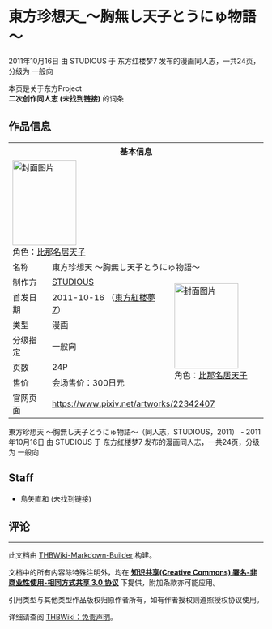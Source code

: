 # 東方珍想天_～胸無し天子とうにゅ物語～

<!-- source html: G:\repos\THBWiki-Markdown-Builder\THBWikiMarkdown\Temp\main\7\7e\ns0%3A%E6%9D%B1%E6%96%B9%E7%8F%8D%E6%83%B3%E5%A4%A9_%EF%BD%9E%E8%83%B8%E7%84%A1%E3%81%97%E5%A4%A9%E5%AD%90%E3%81%A8%E3%81%86%E3%81%AB%E3%82%85%E7%89%A9%E8%AA%9E%EF%BD%9E.html -->

2011年10月16日 由 STUDIOUS 于 东方红楼梦7 发布的漫画同人志，一共24页，分级为 一般向

本页是关于东方Project  
 **二次创作同人志 (未找到链接)** 的词条
## 作品信息

<table><tbody><tr><th colspan="3">基本信息</th></tr><tr><td class="cover-artwork-mobile" colspan="2"><a href="./文件-東方珍想天_～胸無し天子とうにゅ物語～封面.jpg.md" class="image" title="封面图片"><img alt="封面图片" src="https://upload.thwiki.cc/thumb/b/bd/%E6%9D%B1%E6%96%B9%E7%8F%8D%E6%83%B3%E5%A4%A9_%EF%BD%9E%E8%83%B8%E7%84%A1%E3%81%97%E5%A4%A9%E5%AD%90%E3%81%A8%E3%81%86%E3%81%AB%E3%82%85%E7%89%A9%E8%AA%9E%EF%BD%9E%E5%B0%81%E9%9D%A2.jpg/126px-%E6%9D%B1%E6%96%B9%E7%8F%8D%E6%83%B3%E5%A4%A9_%EF%BD%9E%E8%83%B8%E7%84%A1%E3%81%97%E5%A4%A9%E5%AD%90%E3%81%A8%E3%81%86%E3%81%AB%E3%82%85%E7%89%A9%E8%AA%9E%EF%BD%9E%E5%B0%81%E9%9D%A2.jpg" decoding="async" loading="lazy" width="126" height="168" srcset="https://upload.thwiki.cc/thumb/b/bd/%E6%9D%B1%E6%96%B9%E7%8F%8D%E6%83%B3%E5%A4%A9_%EF%BD%9E%E8%83%B8%E7%84%A1%E3%81%97%E5%A4%A9%E5%AD%90%E3%81%A8%E3%81%86%E3%81%AB%E3%82%85%E7%89%A9%E8%AA%9E%EF%BD%9E%E5%B0%81%E9%9D%A2.jpg/189px-%E6%9D%B1%E6%96%B9%E7%8F%8D%E6%83%B3%E5%A4%A9_%EF%BD%9E%E8%83%B8%E7%84%A1%E3%81%97%E5%A4%A9%E5%AD%90%E3%81%A8%E3%81%86%E3%81%AB%E3%82%85%E7%89%A9%E8%AA%9E%EF%BD%9E%E5%B0%81%E9%9D%A2.jpg 1.5x, https://upload.thwiki.cc/thumb/b/bd/%E6%9D%B1%E6%96%B9%E7%8F%8D%E6%83%B3%E5%A4%A9_%EF%BD%9E%E8%83%B8%E7%84%A1%E3%81%97%E5%A4%A9%E5%AD%90%E3%81%A8%E3%81%86%E3%81%AB%E3%82%85%E7%89%A9%E8%AA%9E%EF%BD%9E%E5%B0%81%E9%9D%A2.jpg/252px-%E6%9D%B1%E6%96%B9%E7%8F%8D%E6%83%B3%E5%A4%A9_%EF%BD%9E%E8%83%B8%E7%84%A1%E3%81%97%E5%A4%A9%E5%AD%90%E3%81%A8%E3%81%86%E3%81%AB%E3%82%85%E7%89%A9%E8%AA%9E%EF%BD%9E%E5%B0%81%E9%9D%A2.jpg 2x" data-file-width="900" data-file-height="1200"></a><div class="cover-char">角色：<a href="./比那名居天子.md" title="比那名居天子">比那名居天子</a></div></td>
</tr><tr><td class="label">名称</td><td colspan="2"> 東方珍想天 ～胸無し天子とうにゅ物語～ </td></tr><tr><td class="label">制作方</td><td><a href="./STUDIOUS.md" title="STUDIOUS">STUDIOUS</a></td><td class="cover-artwork" rowspan="6" style="min-width:168px;"><a href="./文件-東方珍想天_～胸無し天子とうにゅ物語～封面.jpg.md" class="image" title="封面图片"><img alt="封面图片" src="https://upload.thwiki.cc/thumb/b/bd/%E6%9D%B1%E6%96%B9%E7%8F%8D%E6%83%B3%E5%A4%A9_%EF%BD%9E%E8%83%B8%E7%84%A1%E3%81%97%E5%A4%A9%E5%AD%90%E3%81%A8%E3%81%86%E3%81%AB%E3%82%85%E7%89%A9%E8%AA%9E%EF%BD%9E%E5%B0%81%E9%9D%A2.jpg/126px-%E6%9D%B1%E6%96%B9%E7%8F%8D%E6%83%B3%E5%A4%A9_%EF%BD%9E%E8%83%B8%E7%84%A1%E3%81%97%E5%A4%A9%E5%AD%90%E3%81%A8%E3%81%86%E3%81%AB%E3%82%85%E7%89%A9%E8%AA%9E%EF%BD%9E%E5%B0%81%E9%9D%A2.jpg" decoding="async" loading="lazy" width="126" height="168" srcset="https://upload.thwiki.cc/thumb/b/bd/%E6%9D%B1%E6%96%B9%E7%8F%8D%E6%83%B3%E5%A4%A9_%EF%BD%9E%E8%83%B8%E7%84%A1%E3%81%97%E5%A4%A9%E5%AD%90%E3%81%A8%E3%81%86%E3%81%AB%E3%82%85%E7%89%A9%E8%AA%9E%EF%BD%9E%E5%B0%81%E9%9D%A2.jpg/189px-%E6%9D%B1%E6%96%B9%E7%8F%8D%E6%83%B3%E5%A4%A9_%EF%BD%9E%E8%83%B8%E7%84%A1%E3%81%97%E5%A4%A9%E5%AD%90%E3%81%A8%E3%81%86%E3%81%AB%E3%82%85%E7%89%A9%E8%AA%9E%EF%BD%9E%E5%B0%81%E9%9D%A2.jpg 1.5x, https://upload.thwiki.cc/thumb/b/bd/%E6%9D%B1%E6%96%B9%E7%8F%8D%E6%83%B3%E5%A4%A9_%EF%BD%9E%E8%83%B8%E7%84%A1%E3%81%97%E5%A4%A9%E5%AD%90%E3%81%A8%E3%81%86%E3%81%AB%E3%82%85%E7%89%A9%E8%AA%9E%EF%BD%9E%E5%B0%81%E9%9D%A2.jpg/252px-%E6%9D%B1%E6%96%B9%E7%8F%8D%E6%83%B3%E5%A4%A9_%EF%BD%9E%E8%83%B8%E7%84%A1%E3%81%97%E5%A4%A9%E5%AD%90%E3%81%A8%E3%81%86%E3%81%AB%E3%82%85%E7%89%A9%E8%AA%9E%EF%BD%9E%E5%B0%81%E9%9D%A2.jpg 2x" data-file-width="900" data-file-height="1200"></a><div class="cover-char">角色：<a href="./比那名居天子.md" title="比那名居天子">比那名居天子</a></div></td>
</tr><tr><td class="label">首发日期</td><td>2011-10-16&#160;（<a href="/展会作品列表?e=%E4%B8%9C%E6%96%B9%E7%BA%A2%E6%A5%BC%E6%A2%A6%237">東方紅楼夢7</a>）</td></tr><tr><td class="label">类型</td><td>漫画</td></tr><tr><td class="label">分级指定</td><td>一般向</td></tr><tr><td class="label">页数</td><td>24P</td></tr><tr><td class="label">售价</td><td>会场售价：300日元</td></tr>
<tr><td class="label">官网页面</td><td colspan="2"><a rel="nofollow" class="external free" href="https://www.pixiv.net/artworks/22342407">https://www.pixiv.net/artworks/22342407</a></td></tr></tbody></table>

東方珍想天 ～胸無し天子とうにゅ物語～（同人志，STUDIOUS，2011） - 2011年10月16日 由 STUDIOUS 于 东方红楼梦7 发布的漫画同人志，一共24页，分级为 一般向
## Staff
- 島矢直和 (未找到链接)

## 评论




---

此文档由 [THBWiki-Markdown-Builder](https://github.com/Delsin-Yu/THBWiki-Markdown-Builder) 构建。

文档中的所有内容除特殊注明外，均在 [**知识共享(Creative Commons) 署名-非商业性使用-相同方式共享 3.0 协议**](https://creativecommons.org/licenses/by-sa/3.0/deed.zh-hans) 下提供，附加条款亦可能应用。

引用类型与其他类型作品版权归原作者所有，如有作者授权则遵照授权协议使用。

详细请查阅 [THBWiki：免责声明](https://thbwiki.cc/THBWiki:%E5%85%8D%E8%B4%A3%E5%A3%B0%E6%98%8E)。

